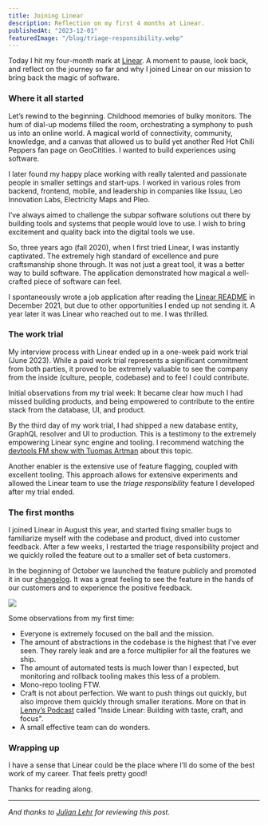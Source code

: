 ```yaml
---
title: Joining Linear
description: Reflection on my first 4 months at Linear.
publishedAt: "2023-12-01"
featuredImage: "/blog/triage-responsibility.webp"
---
```


Today I hit my four-month mark at [Linear](https://linear.app). A moment to pause, look back, and reflect on the journey so far and why I joined Linear on our mission to bring back the magic of software.


### Where it all started

Let’s rewind to the beginning. Childhood memories of bulky monitors. The hum of dial-up modems filled the room, orchestrating a symphony to push us into an online world. A magical world of connectivity, community, knowledge, and a canvas that allowed us to build yet another Red Hot Chili Peppers fan page on GeoCitities. I wanted to build experiences using software.

I later found my happy place working with really talented and passionate people in smaller settings and start-ups. I worked in various roles from backend, frontend, mobile, and leadership in companies like Issuu, Leo Innovation Labs, Electricity Maps and Pleo.

I’ve always aimed to challenge the subpar software solutions out there by building tools and systems that people would love to use. I wish to bring excitement and quality back into the digital tools we use.

So, three years ago (fall 2020), when I first tried Linear, I was instantly captivated. The extremely high standard of excellence and pure craftsmanship shone through. It was not just a great tool, it was a better way to build software. The application demonstrated how magical a well-crafted piece of software can feel.

I spontaneously wrote a job application after reading the [Linear README](https://linear.app/readme) in December 2021, but due to other opportunities I ended up not sending it. A year later it was Linear who reached out to me. I was thrilled.


### The work trial

My interview process with Linear ended up in a one-week paid work trial (June 2023). While a paid work trial represents a significant commitment from both parties, it proved to be extremely valuable to see the company from the inside (culture, people, codebase) and to feel I could contribute.

Initial observations from my trial week: It became clear how much I had missed building products, and being empowered to contribute to the entire stack from the database, UI, and product.

By the third day of my work trial, I had shipped a new database entity, GraphQL resolver and UI to production. This is a testimony to the extremely empowering Linear sync engine and tooling. I recommend watching the [devtools FM show with Tuomas Artman](https://www.youtube.com/watch?v=Vk15EYX6C8g) about this topic.

Another enabler is the extensive use of feature flagging, coupled with excellent tooling. This approach allows for extensive experiments and allowed the Linear team to use the *triage responsibility* feature I developed after my trial ended.


### The first months

I joined Linear in August this year, and started fixing smaller bugs to familiarize myself with the codebase and product, dived into customer feedback. After a few weeks, I restarted the triage responsibility project and we quickly rolled the feature out to a smaller set of beta customers.

In the beginning of October we launched the feature publicly and promoted it in our [changelog](https://linear.app/changelog/2023-10-12-triage-responsibility). It was a great feeling to see the feature in the hands of our customers and to experience the positive feedback.

![](/blog/triage-responsibility.webp)

Some observations from my first time:
- Everyone is extremely focused on the ball and the mission.
- The amount of abstractions in the codebase is the highest that I’ve ever seen. They rarely leak and are a force multiplier for all the features we ship.
- The amount of automated tests is much lower than I expected, but monitoring and rollback tooling makes this less of a problem.
- Mono-repo tooling FTW.
- Craft is not about perfection. We want to push things out quickly, but also improve them quickly through smaller iterations. More on that in [Lenny’s Podcast](https://www.lennyspodcast.com/inside-linear-building-with-taste-craft-and-focus-karri-saarinen-co-founder-designer-ceo/) called "Inside Linear: Building with taste, craft, and focus".
- A small effective team can do wonders.


### Wrapping up

I have a sense that Linear could be the place where I’ll do some of the best work of my career. That feels pretty good!

Thanks for reading along.

---

_And thanks to [Julian Lehr](https://julian.digital/) for reviewing this post._
